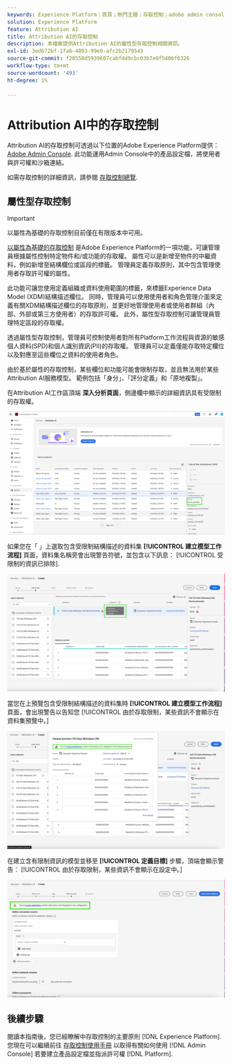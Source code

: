 ```yaml
---
keywords: Experience Platform；首頁；熱門主題；存取控制；adobe admin console
solution: Experience Platform
feature: Attribution AI
title: Attribution AI的存取控制
description: 本檔案提供Attribution AI的屬性型存取控制相關資訊。
exl-id: 3ed672bf-1fa6-4893-99e0-afc2b2179543
source-git-commit: f28558d5939607cabf449cbc03b7e0f5406f6326
workflow-type: tm+mt
source-wordcount: '493'
ht-degree: 1%

---
```


# Attribution AI中的存取控制

Attribution AI的存取控制可透過以下位置的Adobe Experience Platform提供： [Adobe Admin Console](https://adminconsole.adobe.com/). 此功能運用Admin Console中的產品設定檔，將使用者與許可權和沙箱連結。

如需存取控制的詳細資訊，請參閱 [存取控制總覽](../../../access-control/home.md).

## 屬性型存取控制

>[!IMPORTANT]
>
>以屬性為基礎的存取控制目前僅在有限版本中可用。

[以屬性為基礎的存取控制](../../../access-control/abac/overview.md) 是Adobe Experience Platform的一項功能，可讓管理員根據屬性控制特定物件和/或功能的存取權。 屬性可以是新增至物件的中繼資料，例如新增至結構欄位或區段的標籤。 管理員定義存取原則，其中包含管理使用者存取許可權的屬性。

此功能可讓您使用定義組織或資料使用範圍的標籤，來標籤Experience Data Model (XDM)結構描述欄位。 同時，管理員可以使用使用者和角色管理介面來定義有關XDM結構描述欄位的存取原則，並更好地管理使用者或使用者群組（內部、外部或第三方使用者）的存取許可權。 此外，屬性型存取控制可讓管理員管理特定區段的存取權。

透過屬性型存取控制，管理員可控制使用者對所有Platform工作流程與資源的敏感個人資料(SPD)和個人識別資訊(PII)的存取權。 管理員可以定義僅能存取特定欄位以及對應至這些欄位之資料的使用者角色。

由於基於屬性的存取控制，某些欄位和功能可能會限制存取，並且無法用於某些Attribution AI服務模型。 範例包括「身分」、「評分定義」和「原地複製」。

在Attribution AI工作區頂端 **深入分析頁面**，側邊欄中顯示的詳細資訊具有受限制的存取權。

![反白顯示受限制結構欄位的Attribution AI工作區。](../images/user-guide/access-restricted.png)

如果您在「 」上選取包含受限制結構描述的資料集 **[!UICONTROL 建立模型工作流程]** 頁面，資料集名稱旁會出現警告符號，並包含以下訊息： [!UICONTROL 受限制的資訊已排除].

![反白顯示受限制資料集欄位的Attribution AI工作區。](../images/user-guide/restricted-info-excluded.png)

當您在上預覽包含受限制結構描述的資料集時 **[!UICONTROL 建立模型工作流程]** 頁面，會出現警告以告知您 [!UICONTROL 由於存取限制，某些資訊不會顯示在資料集預覽中。]

![強調顯示受限制預覽結構欄位結果的Attribution AI工作區。](../images/user-guide/restricted-dataset-preview.png)

在建立含有限制資訊的模型並移至 **[!UICONTROL 定義目標]** 步驟，頂端會顯示警告： [!UICONTROL 由於存取限制，某些資訊不會顯示在設定中。]

![包含反白顯示之模型結果限制欄位的Attribution AI工作區。](../images/user-guide/information-not-displayed-save-and-exit.png)

## 後續步驟

閱讀本指南後，您已經瞭解中存取控制的主要原則 [!DNL Experience Platform]. 您現在可以繼續前往 [存取控制使用手冊](../overview.md) 以取得有關如何使用 [!DNL Admin Console] 若要建立產品設定檔並指派許可權 [!DNL Platform].

